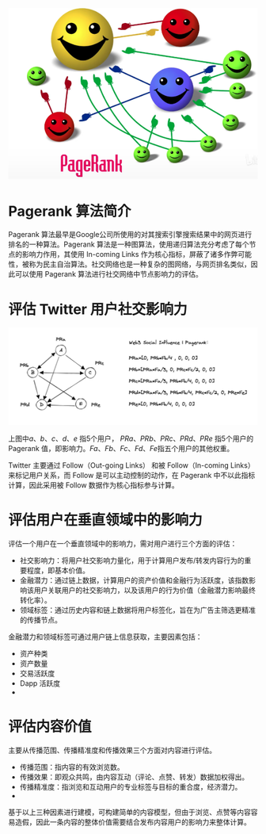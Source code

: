 <div align="center">
<img src="./image/Pagerank.png" width=800 />
</div>

# Pagerank 算法简介

Pagerank 算法最早是Google公司所使用的对其搜索引擎搜索结果中的网页进行排名的一种算法。Pagerank 算法是一种图算法，使用递归算法充分考虑了每个节点的影响力作用，其使用 In-coming Links 作为核心指标，屏蔽了诸多作弊可能性，被称为民主自治算法。社交网络也是一种复杂的图网络，与网页排名类似，因此可以使用 Pagerank 算法进行社交网络中节点影响力的评估。

# 评估 Twitter 用户社交影响力

<div align="center">
<img src="./image/PageRankdia.png" width=800 />
</div>

上图中$a、b、c、d、e$ 指5个用户， $PRa、PRb、PRc、PRd、PRe$ 指5个用户的Pagerank 值，即影响力。$Fa、Fb、Fc、Fd、Fe$指五个用户的其他权重。

Twitter 主要通过 Follow（Out-going Links） 和被 Follow（In-coming Links） 来标记用户关系，而 Follow 是可以主动控制的动作，在 Pagerank 中不以此指标计算，因此采用被 Follow 数据作为核心指标参与计算。

# 评估用户在垂直领域中的影响力

评估一个用户在一个垂直领域中的影响力，需对用户进行三个方面的评估：

- 社交影响力：将用户社交影响力量化，用于计算用户发布/转发内容行为的重要程度，即基本价值。
- 金融潜力：通过链上数据，计算用户的资产价值和金融行为活跃度，该指数影响该用户关联用户的社交影响力，以及该用户的行为价值（金融潜力影响最终转化率）。
- 领域标签：通过历史内容和链上数据将用户标签化，旨在为广告主筛选更精准的传播节点。

金融潜力和领域标签可通过用户链上信息获取，主要因素包括：
- 资产种类
- 资产数量
- 交易活跃度
- Dapp 活跃度
- 
# 评估内容价值

主要从传播范围、传播精准度和传播效果三个方面对内容进行评估。

- 传播范围：指内容的有效浏览数。
- 传播效果：即观众共鸣，由内容互动（评论、点赞、转发）数据加权得出。
- 传播精准度：指浏览和互动用户的专业标签与目标的重合度，经济潜力。
- 
基于以上三种因素进行建模，可构建简单的内容模型，但由于浏览、点赞等内容容易造假，因此一条内容的整体价值需要结合发布内容用户的影响力来整体计算。
